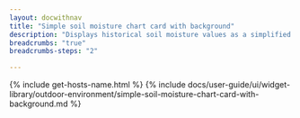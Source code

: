 ```yaml
---
layout: docwithnav
title: "Simple soil moisture chart card with background"
description: "Displays historical soil moisture values as a simplified chart with background. Optionally may display the corresponding latest soil moisture value."
breadcrumbs: "true"
breadcrumbs-steps: "2"

---
```

{% include get-hosts-name.html %}
{% include docs/user-guide/ui/widget-library/outdoor-environment/simple-soil-moisture-chart-card-with-background.md %}
